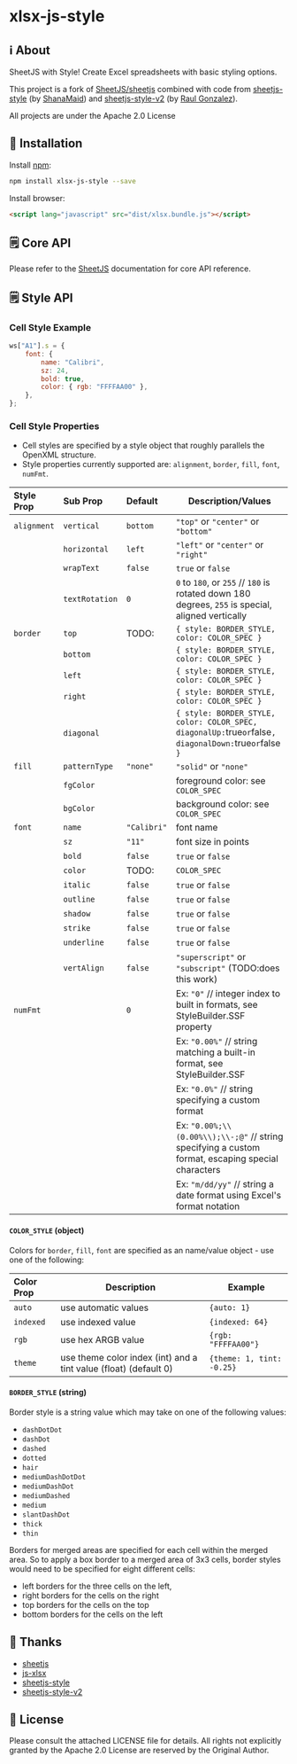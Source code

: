 # xlsx-js-style

## ℹ️ About

SheetJS with Style! Create Excel spreadsheets with basic styling options.

This project is a fork of [SheetJS/sheetjs](https://github.com/sheetjs/sheetjs) combined with code from
[sheetjs-style](https://www.npmjs.com/package/sheetjs-style) (by [ShanaMaid](https://github.com/ShanaMaid/))
and [sheetjs-style-v2](https://www.npmjs.com/package/sheetjs-style-v2) (by [Raul Gonzalez](https://www.npmjs.com/~armandourbina)).

All projects are under the Apache 2.0 License

## 🔌 Installation

Install [npm](https://www.npmjs.org/package/xlsx-js-style):

```sh
npm install xlsx-js-style --save
```

Install browser:

```html
<script lang="javascript" src="dist/xlsx.bundle.js"></script>
```

## 🗒 Core API

Please refer to the [SheetJS](https://sheetjs.com/) documentation for core API reference.

## 🗒 Style API

### Cell Style Example

```js
ws["A1"].s = {
	font: {
		name: "Calibri",
		sz: 24,
		bold: true,
		color: { rgb: "FFFFAA00" },
	},
};
```

### Cell Style Properties

-   Cell styles are specified by a style object that roughly parallels the OpenXML structure.
-   Style properties currently supported are: `alignment`, `border`, `fill`, `font`, `numFmt`.

| Style Prop  | Sub Prop       | Default     | Description/Values                                                                                     |
| :---------- | :------------- | :---------- | ------------------------------------------------------------------------------------------------------ |
| `alignment` | `vertical`     | `bottom`    | `"top"` or `"center"` or `"bottom"`                                                                    |
|             | `horizontal`   | `left`      | `"left"` or `"center"` or `"right"`                                                                    |
|             | `wrapText`     | `false`     | `true` or `false`                                                                                      |
|             | `textRotation` | `0`         | `0` to `180`, or `255` // `180` is rotated down 180 degrees, `255` is special, aligned vertically      |
| `border`    | `top`          | TODO:       | `{ style: BORDER_STYLE, color: COLOR_SPEC }`                                                           |
|             | `bottom`       |             | `{ style: BORDER_STYLE, color: COLOR_SPEC }`                                                           |
|             | `left`         |             | `{ style: BORDER_STYLE, color: COLOR_SPEC }`                                                           |
|             | `right`        |             | `{ style: BORDER_STYLE, color: COLOR_SPEC }`                                                           |
|             | `diagonal`     |             | `{ style: BORDER_STYLE, color: COLOR_SPEC, diagonalUp:`true`or`false`, diagonalDown:`true`or`false` }` |
| `fill`      | `patternType`  | `"none"`    | `"solid"` or `"none"`                                                                                  |
|             | `fgColor`      |             | foreground color: see `COLOR_SPEC`                                                                     |
|             | `bgColor`      |             | background color: see `COLOR_SPEC`                                                                     |
| `font`      | `name`         | `"Calibri"` | font name                                                                                              |
|             | `sz`           | `"11"`      | font size in points                                                                                    |
|             | `bold`         | `false`     | `true` or `false`                                                                                      |
|             | `color`        | TODO:       | `COLOR_SPEC`                                                                                           |
|             | `italic`       | `false`     | `true` or `false`                                                                                      |
|             | `outline`      | `false`     | `true` or `false`                                                                                      |
|             | `shadow`       | `false`     | `true` or `false`                                                                                      |
|             | `strike`       | `false`     | `true` or `false`                                                                                      |
|             | `underline`    | `false`     | `true` or `false`                                                                                      |
|             | `vertAlign`    | `false`     | `"superscript"` or `"subscript"` (TODO:does this work)                                                 |
| `numFmt`    |                | `0`         | Ex: `"0"` // integer index to built in formats, see StyleBuilder.SSF property                          |
|             |                |             | Ex: `"0.00%"` // string matching a built-in format, see StyleBuilder.SSF                               |
|             |                |             | Ex: `"0.0%"` // string specifying a custom format                                                      |
|             |                |             | Ex: `"0.00%;\\(0.00%\\);\\-;@"` // string specifying a custom format, escaping special characters      |
|             |                |             | Ex: `"m/dd/yy"` // string a date format using Excel's format notation                                  |

#### `COLOR_STYLE` (object)

Colors for `border`, `fill`, `font` are specified as an name/value object - use one of the following:

| Color Prop | Description                                                      | Example                   |
| :--------- | ---------------------------------------------------------------- | ------------------------- |
| `auto`     | use automatic values                                             | `{auto: 1}`               |
| `indexed`  | use indexed value                                                | `{indexed: 64}`           |
| `rgb`      | use hex ARGB value                                               | `{rgb: "FFFFAA00"}`       |
| `theme`    | use theme color index (int) and a tint value (float) (default 0) | `{theme: 1, tint: -0.25}` |

#### `BORDER_STYLE` (string)

Border style is a string value which may take on one of the following values:

-   `dashDotDot`
-   `dashDot`
-   `dashed`
-   `dotted`
-   `hair`
-   `mediumDashDotDot`
-   `mediumDashDot`
-   `mediumDashed`
-   `medium`
-   `slantDashDot`
-   `thick`
-   `thin`

Borders for merged areas are specified for each cell within the merged area. So to apply a box border to a merged area of 3x3 cells, border styles would need to be specified for eight different cells:

-   left borders for the three cells on the left,
-   right borders for the cells on the right
-   top borders for the cells on the top
-   bottom borders for the cells on the left

## 🙏 Thanks

-   [sheetjs](https://github.com/SheetJS/sheetjs)
-   [js-xlsx](https://github.com/protobi/js-xlsx)
-   [sheetjs-style](https://www.npmjs.com/package/sheetjs-style)
-   [sheetjs-style-v2](https://www.npmjs.com/package/sheetjs-style-v2)

## 🔖 License

Please consult the attached LICENSE file for details. All rights not explicitly
granted by the Apache 2.0 License are reserved by the Original Author.
